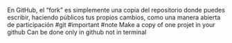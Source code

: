 En GitHub, el “fork” es simplemente una copia del repositorio donde puedes escribir, haciendo públicos tus propios cambios, como una manera abierta de participación
#git #important #note
Make a copy of one projet in your github
Can be done only in github not in terminal
